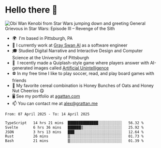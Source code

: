 <!--
**GameDog9988/GameDog9988** is a ✨ _special_ ✨ repository because its `README.md` (this file) appears on your GitHub profile.

Here are some ideas to get you started:

- 🔭 I’m currently working on ...
- 🌱 I’m currently learning ...
- 👯 I’m looking to collaborate on ...
- 🤔 I’m looking for help with ...
- 💬 Ask me about ...
- 📫 How to reach me: ...
- 😄 Pronouns: ...
- ⚡ Fun fact: ...
-->



Hello there 👋
==================================

![Obi Wan Kenobi from Star Wars jumping down and greeting General Grievous in Star Wars: Episode III – Revenge of the Sith](https://github.com/agrattan0820/agrattan0820/assets/51346343/689e56eb-29be-46a5-a079-28ea727b5f7e)


- 🌍  I'm based in Pittsburgh, PA
- 🦢  I currently work at [Gray Swan AI](https://www.grayswan.ai) as a software engineer
- 🎓  Studied Digital Narrative and Interactive Design and Computer Science at the University of Pittsburgh
- 👾  I recently made a Quiplash-style game where players answer with AI-generated images called [Artificial Unintelligence](https://github.com/agrattan0820/artificial-unintelligence)
- ⚽  In my free time I like to play soccer, read, and play board games with friends
- 🥣  My favorite cereal combination is Honey Bunches of Oats and Honey Nut Cheerios 😋
- 🖥️  See my portfolio at [agattan.com](http://agrattan.com/)
- 📫  You can contact me at [alex@grattan.me](mailto:alex@grattan.me)

<!--START_SECTION:waka-->

```txt
From: 07 April 2025 - To: 14 April 2025

TypeScript   14 hrs 21 mins  ██████████████░░░░░░░░░░░   56.32 %
Svelte       6 hrs 36 mins   ██████▒░░░░░░░░░░░░░░░░░░   25.92 %
JSON         3 hrs 13 mins   ███░░░░░░░░░░░░░░░░░░░░░░   12.64 %
Rust         26 mins         ▒░░░░░░░░░░░░░░░░░░░░░░░░   01.73 %
Bash         21 mins         ▒░░░░░░░░░░░░░░░░░░░░░░░░   01.39 %
```

<!--END_SECTION:waka-->
